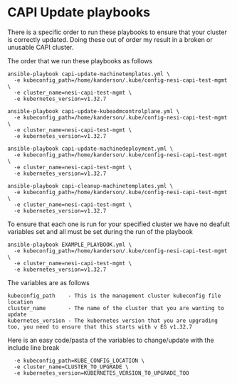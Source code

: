 # CAPI Update playbooks

There is a specific order to run these playbooks to ensure that your cluster is correctly updated. Doing these out of order my result in a broken or unusable CAPI cluster.

The order that we run these playbooks as follows

```
ansible-playbook capi-update-machinetemplates.yml \
  -e kubeconfig_path=/home/kanderson/.kube/config-nesi-capi-test-mgmt \
  -e cluster_name=nesi-capi-test-mgmt \
  -e kubernetes_version=v1.32.7

ansible-playbook capi-update-kubeadmcontrolplane.yml \
  -e kubeconfig_path=/home/kanderson/.kube/config-nesi-capi-test-mgmt \
  -e cluster_name=nesi-capi-test-mgmt \
  -e kubernetes_version=v1.32.7

ansible-playbook capi-update-machinedeployment.yml \
  -e kubeconfig_path=/home/kanderson/.kube/config-nesi-capi-test-mgmt \
  -e cluster_name=nesi-capi-test-mgmt \
  -e kubernetes_version=v1.32.7

ansible-playbook capi-cleanup-machinetemplates.yml \
  -e kubeconfig_path=/home/kanderson/.kube/config-nesi-capi-test-mgmt \
  -e cluster_name=nesi-capi-test-mgmt \
  -e kubernetes_version=v1.32.7
```

To ensure that each one is run for your specified cluster we have no deafult variables set and all must be set during the run of the playbook

```
ansible-playbook EXAMPLE_PLAYBOOK.yml \
  -e kubeconfig_path=/home/kanderson/.kube/config-nesi-capi-test-mgmt \
  -e cluster_name=nesi-capi-test-mgmt \
  -e kubernetes_version=v1.32.7
```

The variables are as follows
```
kubeconfig_path    - This is the management cluster kubeconfig file location
cluster_name       - The name of the cluster that you are wanting to update
kubernetes_version - The kubernetes version that you are upgrading too, you need to ensure that this starts with v EG v1.32.7
```

Here is an easy code/pasta of the variables to change/update with the include line break
```
  -e kubeconfig_path=KUBE_CONFIG_LOCATION \
  -e cluster_name=CLUSTER_TO_UPGRADE \
  -e kubernetes_version=KUBERNETES_VERSION_TO_UPGRADE_TOO
```